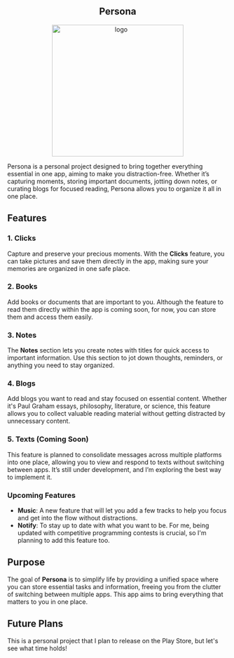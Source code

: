 <h2 style="color: var(--text-primary); text-align: center;">Persona</h2>
<div align="center">
  <img src="https://github.com/user-attachments/assets/9170ba53-6ad2-43d9-9ba6-f7e75a9e928c" alt="logo" width="300" height="300"/>
</div>

<p style="color: var(--text-secondary);">
Persona is a personal project designed to bring together everything essential in one app, aiming to make you distraction-free. Whether it’s capturing moments, storing important documents, jotting down notes, or curating blogs for focused reading, Persona allows you to organize it all in one place.
</p>

<h2 style="color: var(--text-primary);">Features</h2>

<h3 style="color: var(--text-primary);">1. Clicks</h3>
<p style="color: var(--text-secondary);">
Capture and preserve your precious moments. With the <strong>Clicks</strong> feature, you can take pictures and save them directly in the app, making sure your memories are organized in one safe place.
</p>

<h3 style="color: var(--text-primary);">2. Books</h3>
<p style="color: var(--text-secondary);">
Add books or documents that are important to you. Although the feature to read them directly within the app is coming soon, for now, you can store them and access them easily.
</p>

<h3 style="color: var(--text-primary);">3. Notes</h3>
<p style="color: var(--text-secondary);">
The <strong>Notes</strong> section lets you create notes with titles for quick access to important information. Use this section to jot down thoughts, reminders, or anything you need to stay organized.
</p>

<h3 style="color: var(--text-primary);">4. Blogs</h3>
<p style="color: var(--text-secondary);">
Add blogs you want to read and stay focused on essential content. Whether it's Paul Graham essays, philosophy, literature, or science, this feature allows you to collect valuable reading material without getting distracted by unnecessary content.
</p>

<h3 style="color: var(--text-primary);">5. Texts (Coming Soon)</h3>
<p style="color: var(--text-secondary);">
This feature is planned to consolidate messages across multiple platforms into one place, allowing you to view and respond to texts without switching between apps. It’s still under development, and I’m exploring the best way to implement it.
</p>

<h3 style="color: var(--text-primary);">Upcoming Features</h3>
<ul style="color: var(--text-secondary);">
  <li><strong>Music</strong>: A new feature that will let you add a few tracks to help you focus and get into the flow without distractions.</li>
  <li><strong>Notify</strong>: To stay up to date with what you want to be. For me, being updated with competitive programming contests is crucial, so I'm planning to add this feature too.</li>
</ul>

<h2 style="color: var(--text-primary);">Purpose</h2>
<p style="color: var(--text-secondary);">
The goal of <strong>Persona</strong> is to simplify life by providing a unified space where you can store essential tasks and information, freeing you from the clutter of switching between multiple apps. This app aims to bring everything that matters to you in one place.
</p>

<h2 style="color: var(--text-primary);">Future Plans</h2>
<p style="color: var(--text-secondary);">
This is a personal project that I plan to release on the Play Store, but let's see what time holds!
</p>
